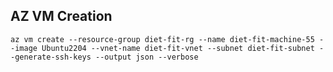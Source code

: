 ## AZ VM Creation
```az vm create --resource-group diet-fit-rg --name diet-fit-machine-55 --image Ubuntu2204 --vnet-name diet-fit-vnet --subnet diet-fit-subnet --generate-ssh-keys --output json --verbose```
